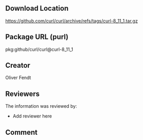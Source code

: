 ## Download Location

https://github.com/curl/curl/archive/refs/tags/curl-8_11_1.tar.gz

## Package URL (purl)

pkg:github/curl/curl@curl-8_11_1

## Creator

Oliver Fendt

## Reviewers

The information was reviewed by:

* Add reviewer here

## Comment


